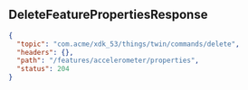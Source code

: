 ## DeleteFeaturePropertiesResponse

```json
{
  "topic": "com.acme/xdk_53/things/twin/commands/delete",
  "headers": {},
  "path": "/features/accelerometer/properties",
  "status": 204
}
```
